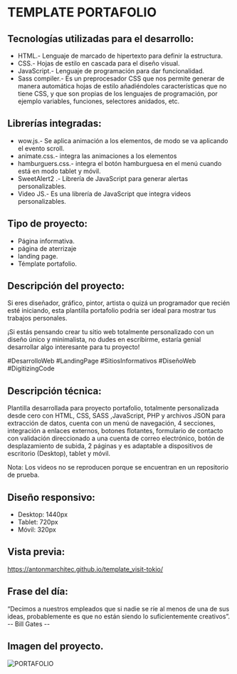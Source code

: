 # TEMPLATE PORTAFOLIO 

## Tecnologías utilizadas para el desarrollo:
- HTML.- Lenguaje de marcado de hipertexto para definir la estructura.
- CSS.- Hojas de estilo en cascada para el diseño visual.
- JavaScript.- Lenguaje de programación para dar funcionalidad. 
- Sass compiler.- Es un preprocesador CSS que nos permite generar de manera automática hojas de estilo añadiéndoles características que no tiene CSS, y que son propias de los lenguajes de programación, por ejemplo variables, funciones, selectores anidados, etc.

## Librerías integradas: 
- wow.js.- Se aplica animación a los elementos, de modo se va aplicando el evento scroll.
- animate.css.- integra las animaciones a los elementos
- hamburguers.css.- integra el botón hamburguesa en el menú cuando está en modo tablet y móvil.
- SweetAlert2 .- Librería de JavaScript para generar alertas personalizables.
- Video JS.- Es una librería de JavaScript que integra videos personalizables.

## Tipo de proyecto:
- Página informativa.
- página de aterrizaje
- landing page.
- Témplate portafolio.

## Descripción del proyecto: 
Si eres diseñador, gráfico, pintor, artista o quizá un programador que recién esté iniciando, esta plantilla portafolio podría ser ideal para mostrar tus trabajos personales.

¡Si estás pensando crear tu sitio web totalmente personalizado con un diseño único y minimalista, no dudes en escribirme, estaría genial desarrollar algo interesante para tu proyecto!

#DesarrolloWeb
#LandingPage
#SitiosInformativos
#DiseñoWeb
#DigitizingCode


## Descripción técnica:
Plantilla desarrollada para proyecto portafolio, totalmente personalizada desde cero con HTML, CSS, SASS ,JavaScript, PHP y archivos JSON para extracción de datos, cuenta con un menú de navegación, 4 secciones, integración a enlaces externos, botones flotantes, formulario de contacto con validación direccionado a una cuenta de correo electrónico, botón de desplazamiento de subida, 2 páginas y es adaptable a dispositivos de escritorio (Desktop), tablet y móvil.   

Nota: Los videos no se reproducen porque se encuentran en un repositorio de prueba.

## Diseño responsivo:
- Desktop: 1440px
- Tablet: 720px
- Móvil: 320px

## Vista previa:
https://antonmarchitec.github.io/template_visit-tokio/

## Frase del día:
“Decimos a nuestros empleados que si nadie se ríe al menos de una de sus ideas, probablemente es que no están siendo lo suficientemente creativos”.
-- Bill Gates --

## Imagen del proyecto.
![PORTAFOLIO](https://user-images.githubusercontent.com/70084380/195760271-ee6882a3-0796-488a-924b-f4ec6b2243f8.jpg)






